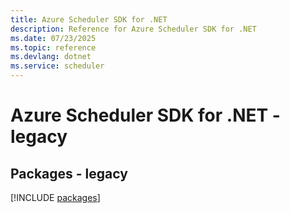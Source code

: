 ```yaml
---
title: Azure Scheduler SDK for .NET
description: Reference for Azure Scheduler SDK for .NET
ms.date: 07/23/2025
ms.topic: reference
ms.devlang: dotnet
ms.service: scheduler
---
```

# Azure Scheduler SDK for .NET - legacy
## Packages - legacy
[!INCLUDE [packages](scheduler-index.md)]